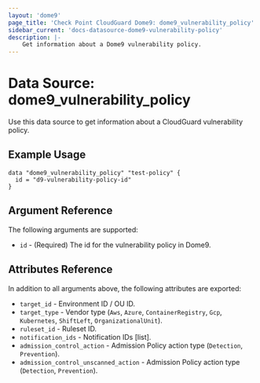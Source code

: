 ```yaml
---
layout: 'dome9'
page_title: 'Check Point CloudGuard Dome9: dome9_vulnerability_policy'
sidebar_current: 'docs-datasource-dome9-vulnerability-policy'
description: |-
    Get information about a Dome9 vulnerability policy.
---
```


# Data Source: dome9_vulnerability_policy

Use this data source to get information about a CloudGuard vulnerability policy.

## Example Usage

```hcl
data "dome9_vulnerability_policy" "test-policy" {
  id = "d9-vulnerability-policy-id"
}
```

## Argument Reference

The following arguments are supported:

-   `id` - (Required) The id for the vulnerability policy in Dome9.

## Attributes Reference

In addition to all arguments above, the following attributes are exported:

-   `target_id` - Environment ID / OU ID.
-   `target_type` - Vendor type (`Aws`, `Azure`, `ContainerRegistry`, `Gcp`, `Kubernetes`,  `ShiftLeft`, `OrganizationalUnit`).
-   `ruleset_id` - Ruleset ID.
-   `notification_ids` - Notification IDs [list].
-   `admission_control_action` - Admission Policy action type (`Detection`, `Prevention`).
-   `admission_control_unscanned_action` - Admission Policy action type (`Detection`, `Prevention`).
